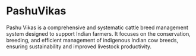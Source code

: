 # PashuVikas
Pashu Vikas is a comprehensive and systematic cattle breed management system designed to support Indian farmers. It focuses on the conservation, breeding, and efficient management of indigenous Indian cow breeds, ensuring sustainability and improved livestock productivity.
